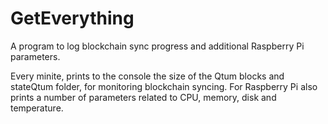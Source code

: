 # GetEverything

A program to log blockchain sync progress and additional Raspberry Pi parameters.

Every minite, prints to the console the size of the Qtum blocks and stateQtum folder, for monitoring blockchain syncing. For Raspberry Pi also prints a number of parameters related to CPU, memory, disk and temperature.
